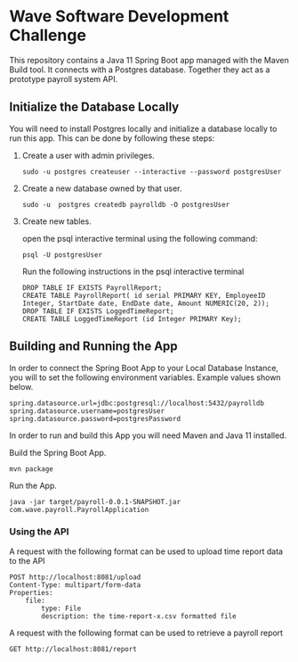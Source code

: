 # Wave Software Development Challenge

This repository contains a Java 11 Spring Boot app managed with the Maven Build tool. It connects with a Postgres database. Together they act as a prototype payroll system API.

## Initialize the Database Locally

You will need to install Postgres locally and initialize a database locally to run this app. This can be done by following these steps:

1. Create a user with admin privileges.
    ```
    sudo -u postgres createuser --interactive --password postgresUser
    ```

1. Create a new database owned by that user.
    ```
    sudo -u  postgres createdb payrolldb -O postgresUser
    ```
1. Create new tables.

    open the psql interactive terminal using the following command:
   ```
   psql -U postgresUser 
   ```
    Run the following instructions in the psql interactive terminal
    ```
    DROP TABLE IF EXISTS PayrollReport;
    CREATE TABLE PayrollReport( id serial PRIMARY KEY, EmployeeID Integer, StartDate date, EndDate date, Amount NUMERIC(20, 2));
    DROP TABLE IF EXISTS LoggedTimeReport;
    CREATE TABLE LoggedTimeReport (id Integer PRIMARY Key);
    ```



## Building and Running the App

In order to connect the Spring Boot App to your Local Database Instance, you will to set the following environment variables. Example values shown below.

```
spring.datasource.url=jdbc:postgresql://localhost:5432/payrolldb
spring.datasource.username=postgresUser
spring.datasource.password=postgresPassword
```

In order to run and build this App you will need Maven and Java 11 installed.

Build the Spring Boot App. 

```
mvn package
```

Run the App.

```
java -jar target/payroll-0.0.1-SNAPSHOT.jar com.wave.payroll.PayrollApplication
```




### Using the API

A request with the following format can be used to upload time report data to the API
```
POST http://localhost:8081/upload
Content-Type: multipart/form-data
Properties: 
    file:
        type: File
        description: the time-report-x.csv formatted file
```   

A request with the following format can be used to retrieve a payroll report
```
GET http://localhost:8081/report
```     

